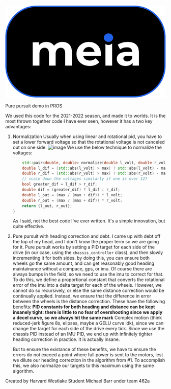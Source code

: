 ![meia](./docs/assets/logo.svg)

Pure pursuit demo in PROS

We used this code for the 2021-2022 season, and made it to worlds. It is the most thrown together code I have ever seen, however it has a two key advantages:

1. Normalization
    Usually when using linear and rotational pid, you have to set a lower forward voltage so that the rotational voltage is not canceled out on one side.
    ![image](https://user-images.githubusercontent.com/61331006/183824458-847c8510-6430-4433-ad53-5a1f281fef75.png)
    We use the below technique to normalize the voltages: 
    ```cpp
        std::pair<double, double> normalize(double l_volt, double r_volt, double max) {
        double l_dif = (std::abs(l_volt) > max) ? std::abs(l_volt) - max : 0;
        double r_dif = (std::abs(r_volt) > max) ? std::abs(r_volt) - max : 0;
        // scale down the voltages similarly if one is over 127
        bool greater_dif = l_dif > r_dif;
        double dif = (greater_dif) ? l_dif : r_dif;
        double l_out = (max / (max + dif)) * l_volt;
        double r_out = (max / (max + dif)) * r_volt;
        return {l_out, r_out};
    }
    ```
    As I said, not the best code I've ever written.
    It's a simple innovation, but quite effective.
2. Pure pursuit with heading correction and debt.
    I came up with debt off the top of my head, and I don't know the proper term so we are going for it.
    Pure pursuit works by setting a PID target for each side of the drive (in our case, using the `chassis_controller` class), and then slowly incrementing it for both sides. by doing this, you can ensure both wheels go the same amount, and can get reasonably good heading maintainance without a compace, gps, or imu. Of course there are always bumps in the field, so we need to use the imu to correct for that. To do this, we define a proportional constant that converts the rotational error of the imu into a delta target for each of the wheels. However, we cannot do so recursively, or else the same distance correction would be continually applied. Instead, we ensure that the difference in error between the wheels is the distance correction.
    These have the following benefits:
    **PID constants for both heading and distance can be kept insanely tight: there is little to no fear of overshooting since we apply a decel curve, so we always hit the same mark**
    Complex motion (think reduced-jerk figure 8s, elipses, maybe a GELU curve idk), since we can change the target for each side of the drive every tick.
    Since we use the chassis PID instead of an IMU PID, we end up with infinitely tighter heading correction in practice. It is actually insane.
    
    But to ensure the existance of these benefits, we have to ensure the errors do not exceed a point where full power is sent to the motors, lest we dilute our heading correction in the algorithm from #1. To accomplish this, we also normalize our targets to this maximum using the same algorithm.
    


Created by Harvard Westlake Student Michael Barr under team 462a
